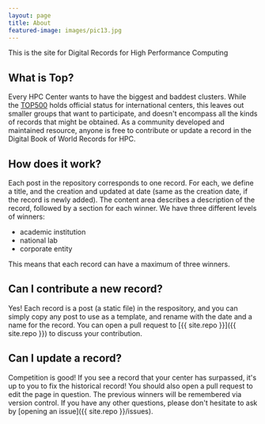 ```yaml
---
layout: page
title: About
featured-image: images/pic13.jpg
---
```


This is the site for Digital Records for High Performance Computing

## What is Top?

Every HPC Center wants to have the biggest and baddest clusters. While the 
[TOP500](https://www.top500.org/) holds official status for international centers, 
this leaves out smaller groups that want to participate, and doesn't encompass 
all the kinds of records that might be obtained. As a community developed
and maintained resource, anyone is free to contribute or
update a record in the Digital Book of World Records for HPC.

## How does it work?

Each post in the repository corresponds to one record. For each, we define
a title, and the creation and updated at date (same as the creation date, if the
record is newly added). The content area describes a description of the record, 
followed by a section for each winner. We have three different levels of winners:

 - academic institution
 - national lab
 - corporate entity

This means that each record can have a maximum of three winners.

## Can I contribute a new record?

Yes! Each record is a post (a static file) in the respository, 
and you can simply copy any post to use as a template, and rename with the date and a name for
the record. You can open a pull request to [{{ site.repo }}]({{ site.repo }})
to discuss your contribution.

## Can I update a record?

Competition is good! If you see a record that your center has surpassed, it's up
to you to fix the historical record! You should also open a pull request
to edit the page in question. The previous winners will be remembered
via version control. If you have any other questions, please don't hesitate to ask by
[opening an issue]({{ site.repo }}/issues).
